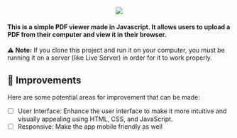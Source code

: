 <p align="center">
  <img src="https://capsule-render.vercel.app/api?text=PDF%20Viewer&animation=fadeIn&type=waving&color=gradient&height=150"/>
</p>

#### This is a simple PDF viewer made in Javascript. It allows users to upload a PDF from their computer and view it in their browser.

**⚠️ Note:** If you clone this project and run it on your computer, you must be running it on a server (like Live Server) in order for it to work properly.

## 🌟 Improvements
Here are some potential areas for improvement that can be made:

- [ ] User Interface: Enhance the user interface to make it more intuitive and visually appealing using HTML, CSS, and JavaScript.
- [ ] Responsive: Make the app mobile friendly as well
